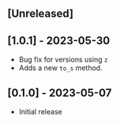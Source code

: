 ## [Unreleased]

## [1.0.1] - 2023-05-30
- Bug fix for versions using `z`
- Adds a new `to_s` method.

## [0.1.0] - 2023-05-07

- Initial release
